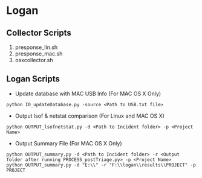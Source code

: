 # Logan

## Collector Scripts
1. presponse_lin.sh
2. presponse_mac.sh
3. osxcollector.sh

## Logan Scripts
* Update database with MAC USB Info (For MAC OS X Only)
```
python IO_updateDatabase.py -source <Path to USB.txt file>
```
* Output lsof & netstat comparison (For Linux and MAC OS X)
```
python OUTPUT_lsofnetstat.py -d <Path to Incident folder> -p <Project Name>
```
* Output Summary File (For MAC OS X Only)
```
python OUTPUT_summary.py -d <Path to Incident folder> -r <Output folder after running PROCESS_postTriage.py> -p <Project Name>
python OUTPUT_summary.py -d "E:\\" -r "F:\\logan\\results\\PROJECT" -p PROJECT
```
